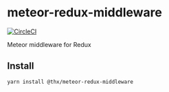 # meteor-redux-middleware

[![CircleCI](https://circleci.com/gh/thr-consulting/meteor-redux-middleware.svg?style=svg)](https://circleci.com/gh/thr-consulting/meteor-redux-middleware)

Meteor middleware for Redux

## Install
```
yarn install @thx/meteor-redux-middleware
```
